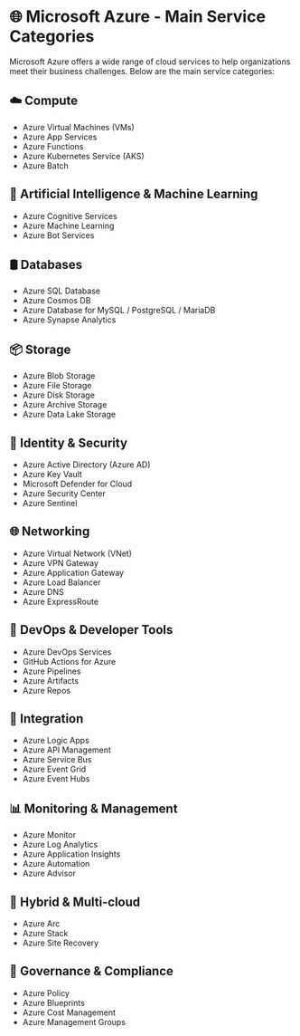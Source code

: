 # 🌐 Microsoft Azure - Main Service Categories

Microsoft Azure offers a wide range of cloud services to help organizations meet their business challenges. Below are the main service categories:

## ☁️ Compute
- Azure Virtual Machines (VMs)
- Azure App Services
- Azure Functions
- Azure Kubernetes Service (AKS)
- Azure Batch

## 🧠 Artificial Intelligence & Machine Learning
- Azure Cognitive Services
- Azure Machine Learning
- Azure Bot Services

## 🛢️ Databases
- Azure SQL Database
- Azure Cosmos DB
- Azure Database for MySQL / PostgreSQL / MariaDB
- Azure Synapse Analytics

## 📦 Storage
- Azure Blob Storage
- Azure File Storage
- Azure Disk Storage
- Azure Archive Storage
- Azure Data Lake Storage

## 🔐 Identity & Security
- Azure Active Directory (Azure AD)
- Azure Key Vault
- Microsoft Defender for Cloud
- Azure Security Center
- Azure Sentinel

## 🌐 Networking
- Azure Virtual Network (VNet)
- Azure VPN Gateway
- Azure Application Gateway
- Azure Load Balancer
- Azure DNS
- Azure ExpressRoute

## 🔧 DevOps & Developer Tools
- Azure DevOps Services
- GitHub Actions for Azure
- Azure Pipelines
- Azure Artifacts
- Azure Repos

## 🧩 Integration
- Azure Logic Apps
- Azure API Management
- Azure Service Bus
- Azure Event Grid
- Azure Event Hubs

## 📊 Monitoring & Management
- Azure Monitor
- Azure Log Analytics
- Azure Application Insights
- Azure Automation
- Azure Advisor

## 🏢 Hybrid & Multi-cloud
- Azure Arc
- Azure Stack
- Azure Site Recovery

## 📃 Governance & Compliance
- Azure Policy
- Azure Blueprints
- Azure Cost Management
- Azure Management Groups
